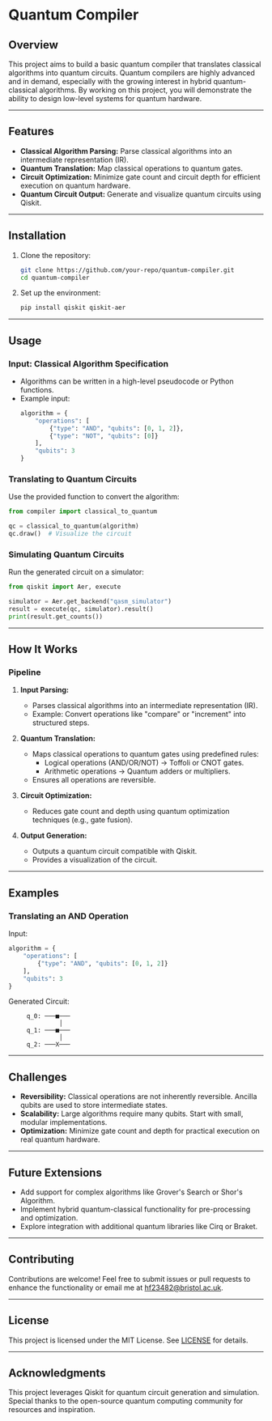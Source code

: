 # Quantum Compiler

## Overview
This project aims to build a basic quantum compiler that translates classical algorithms into quantum circuits. Quantum compilers are highly advanced and in demand, especially with the growing interest in hybrid quantum-classical algorithms. By working on this project, you will demonstrate the ability to design low-level systems for quantum hardware.

---

## Features
- **Classical Algorithm Parsing:** Parse classical algorithms into an intermediate representation (IR).
- **Quantum Translation:** Map classical operations to quantum gates.
- **Circuit Optimization:** Minimize gate count and circuit depth for efficient execution on quantum hardware.
- **Quantum Circuit Output:** Generate and visualize quantum circuits using Qiskit.

---

## Installation
1. Clone the repository:
   ```bash
   git clone https://github.com/your-repo/quantum-compiler.git
   cd quantum-compiler
   ```

2. Set up the environment:
   ```bash
   pip install qiskit qiskit-aer
   ```

---

## Usage

### Input: Classical Algorithm Specification
- Algorithms can be written in a high-level pseudocode or Python functions.
- Example input:
  ```python
  algorithm = {
      "operations": [
          {"type": "AND", "qubits": [0, 1, 2]},
          {"type": "NOT", "qubits": [0]}
      ],
      "qubits": 3
  }
  ```

### Translating to Quantum Circuits
Use the provided function to convert the algorithm:
```python
from compiler import classical_to_quantum

qc = classical_to_quantum(algorithm)
qc.draw()  # Visualize the circuit
```

### Simulating Quantum Circuits
Run the generated circuit on a simulator:
```python
from qiskit import Aer, execute

simulator = Aer.get_backend("qasm_simulator")
result = execute(qc, simulator).result()
print(result.get_counts())
```

---

## How It Works

### Pipeline
1. **Input Parsing:**
    - Parses classical algorithms into an intermediate representation (IR).
    - Example: Convert operations like "compare" or "increment" into structured steps.

2. **Quantum Translation:**
    - Maps classical operations to quantum gates using predefined rules:
        - Logical operations (AND/OR/NOT) → Toffoli or CNOT gates.
        - Arithmetic operations → Quantum adders or multipliers.
    - Ensures all operations are reversible.

3. **Circuit Optimization:**
    - Reduces gate count and depth using quantum optimization techniques (e.g., gate fusion).

4. **Output Generation:**
    - Outputs a quantum circuit compatible with Qiskit.
    - Provides a visualization of the circuit.

---

## Examples
### Translating an AND Operation
Input:
```python
algorithm = {
    "operations": [
        {"type": "AND", "qubits": [0, 1, 2]}
    ],
    "qubits": 3
}
```

Generated Circuit:
```text
     q_0: ───■───
              │
     q_1: ───■───
              │
     q_2: ───X───
```

---

## Challenges
- **Reversibility:** Classical operations are not inherently reversible. Ancilla qubits are used to store intermediate states.
- **Scalability:** Large algorithms require many qubits. Start with small, modular implementations.
- **Optimization:** Minimize gate count and depth for practical execution on real quantum hardware.

---

## Future Extensions
- Add support for complex algorithms like Grover's Search or Shor's Algorithm.
- Implement hybrid quantum-classical functionality for pre-processing and optimization.
- Explore integration with additional quantum libraries like Cirq or Braket.

---

## Contributing
Contributions are welcome! Feel free to submit issues or pull requests to enhance the functionality or email me at hf23482@bristol.ac.uk.

---

## License
This project is licensed under the MIT License. See [LICENSE](LICENSE) for details.

---

## Acknowledgments
This project leverages Qiskit for quantum circuit generation and simulation. Special thanks to the open-source quantum computing community for resources and inspiration.
